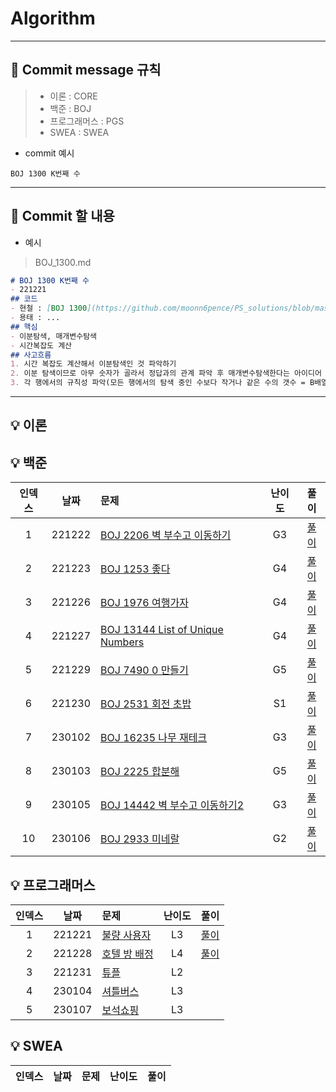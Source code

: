 # Algorithm

---
## 📍 Commit message 규칙
>- 이론 : CORE
>- 백준 : BOJ
>- 프로그래머스 : PGS
>- SWEA : SWEA

- commit 예시
 ```text
BOJ 1300 K번째 수
```
---
## 📍 Commit 할 내용
- 예시
> BOJ_1300.md
```markdown
# BOJ 1300 K번째 수
- 221221
## 코드
- 현철 : [BOJ 1300](https://github.com/moonn6pence/PS_solutions/blob/master/cpp_solutions/boj_1300/boj_1300.cpp)
- 용태 : ...
## 핵심
- 이분탐색, 매개변수탐색
- 시간복잡도 계산
## 사고흐름
1. 시간 복잡도 계산해서 이분탐색인 것 파악하기
2. 이분 탐색이므로 아무 숫자가 골라서 정답과의 관계 파악 후 매개변수탐색한다는 아이디어 떠올리기
3. 각 행에서의 규칙성 파악(모든 행에서의 탐색 중인 수보다 작거나 같은 수의 갯수 = B배열의 k번째 수 = i*j 값)
```
---
## 💡 이론

## 💡 백준
| 인덱스 |   날짜   |문제|난이도| 풀이  |
|:---:|:------:|:---|:---:|:---:|
|  1  | 221222 |[BOJ 2206 벽 부수고 이동하기](https://www.acmicpc.net/problem/2206)|G3|[풀이](https://github.com/DGU-ICE-Crew/Algorithm/blob/main/BOJ/BOJ_2206.md)|
|2|221223|[BOJ 1253 좋다](https://www.acmicpc.net/problem/1253)|G4|[풀이](https://github.com/DGU-ICE-Crew/Algorithm/blob/main/BOJ/BOJ_1253.md)|
|3|221226|[BOJ 1976 여행가자](https://www.acmicpc.net/problem/1976)|G4|[풀이](https://github.com/DGU-ICE-Crew/Algorithm/blob/main/BOJ/BOJ_1976.md)|
|4|221227|[BOJ 13144 List of Unique Numbers](https://www.acmicpc.net/problem/13144)|G4|[풀이](https://github.com/DGU-ICE-Crew/Algorithm/blob/main/BOJ/BOJ_13144.md)|
|5|221229|[BOJ 7490 0 만들기](https://www.acmicpc.net/problem/7490)|G5|[풀이]()|
|6|221230|[BOJ 2531 회전 초밥](https://www.acmicpc.net/problem/2531)|S1|[풀이]()|
|7|230102|[BOJ 16235 나무 재테크](https://www.acmicpc.net/problem/16235)|G3|[풀이]()|
|8|230103|[BOJ 2225 합분해](https://www.acmicpc.net/problem/2225)|G5|[풀이]()|
|9|230105|[BOJ 14442 벽 부수고 이동하기2](https://www.acmicpc.net/problem/14442)|G3|[풀이]()|
|10|230106|[BOJ 2933 미네랄](https://www.acmicpc.net/problem/2933)|G2|[풀이]()|

## 💡 프로그래머스
|인덱스|날짜|                                    문제                                     |난이도|   풀이   |
|:---:|:---:|:-------------------------------------------------------------------------|:---:|:------:|
|1|221221| [불량 사용자](https://school.programmers.co.kr/learn/courses/30/lessons/64064) |L3| [풀이](https://github.com/DGU-ICE-Crew/Algorithm/blob/main/PGS/PGS_%EB%B6%88%EB%9F%89%20%EC%82%AC%EC%9A%A9%EC%9E%90.md) |
|2|221228|[호텔 방 배정](https://school.programmers.co.kr/learn/courses/30/lessons/64063)|L4|[풀이](https://github.com/DGU-ICE-Crew/Algorithm/blob/main/PGS/PSG_%ED%98%B8%ED%85%94_%EB%B0%A9_%EB%B0%B0%EC%A0%95.md)|
|3|221231|[튜플](https://school.programmers.co.kr/learn/courses/30/lessons/64065)|L2|[]()|
|4|230104|[셔틀버스](https://school.programmers.co.kr/learn/courses/30/lessons/17678)|L3|[]()|
|5|230107|[보석쇼핑](https://school.programmers.co.kr/learn/courses/30/lessons/67258)|L3|[]()|

## 💡 SWEA

| 인덱스 |   날짜   |문제|난이도| 풀이  |
|:---:|:------:|:---:|:---:|:---:|
